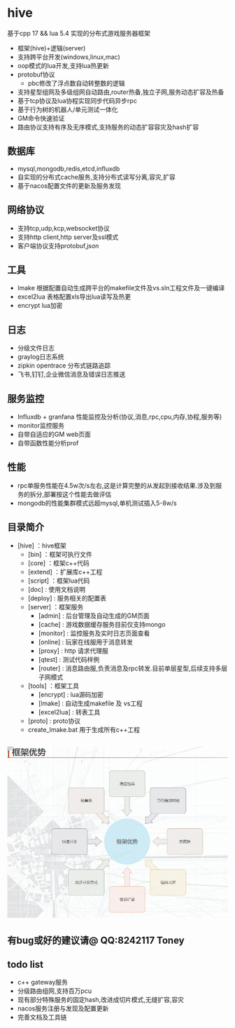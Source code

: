 # hive
基于cpp 17 && lua 5.4 实现的分布式游戏服务器框架

* 框架(hive)+逻辑(server)
* 支持跨平台开发(windows,linux,mac)
* oop模式的lua开发,支持lua热更新
* protobuf协议
    - pbc修改了浮点数自动转整数的逻辑
* 支持星型组网及多级组网自动路由,router热备,独立子网,服务动态扩容及热备
* 基于tcp协议及lua协程实现同步代码异步rpc
* 基于行为树的机器人/单元测试一体化
* GM命令快速验证
* 路由协议支持有序及无序模式,支持服务的动态扩容容灾及hash扩容

## 数据库
  - mysql,mongodb,redis,etcd,influxdb
  - 自实现的分布式cache服务,支持分布式读写分离,容灾,扩容
  - 基于nacos配置文件的更新及服务发现
  
## 网络协议
  - 支持tcp,udp,kcp,websocket协议
  - 支持http client,http server及ssl模式
  - 客户端协议支持protobuf,json

## 工具
  - lmake 根据配置自动生成跨平台的makefile文件及vs.sln工程文件及一键编译
  - excel2lua 表格配置xls导出lua读写及热更
  - encrypt lua加密

## 日志
  - 分级文件日志
  - graylog日志系统
  - zipkin opentrace 分布式链路追踪
  - 飞书,钉钉,企业微信消息及错误日志推送

## 服务监控
  - Influxdb + granfana 性能监控及分析(协议,消息,rpc,cpu,内存,协程,服务等)
  - monitor监控服务
  - 自带自适应的GM web页面
  - 自带函数性能分析prof

## 性能
  - rpc单服务性能在4.5w次/s左右,这是计算完整的从发起到接收结果.涉及到服务的拆分,部署按这个性能去做评估
  - mongodb的性能集群模式远超mysql,单机测试插入5-8w/s

## 目录简介

- [hive] ：hive框架
  - [bin] ：框架可执行文件
  - [core] ：框架c++代码
  - [extend] ：扩展库c++工程
  - [script] ：框架lua代码
  - [doc] : 使用文档说明
  - [deploy] : 服务相关的配置表
  - [server] ：框架服务
    - [admin] : 后台管理及自动生成的GM页面
    - [cache] : 游戏数据缓存服务目前仅支持mongo
    - [monitor] : 监控服务及实时日志页面查看
    - [online] : 玩家在线服用于消息转发
    - [proxy] : http 请求代理服
    - [qtest] : 测试代码样例
    - [router] : 消息路由服,负责消息及rpc转发.目前单层星型,后续支持多层子网模式
  - [tools] ：框架工具
    - [encrypt] : lua源码加密
    - [lmake] : 自动生成makefile 及 vs工程
    - [excel2lua] : 转表工具
  - [proto] : proto协议
  - create_lmake.bat 用于生成所有c++工程
  
## ![img.png](doc/img.png)

## 有bug或好的建议请@ QQ:8242117 Toney

## todo list 
  - c++ gateway服务
  - 分级路由组网,支持百万pcu
  - 现有部分特殊服务的固定hash,改进成切片模式,无缝扩容,容灾
  - nacos服务注册与发现及配置更新
  - 完善文档及工具链